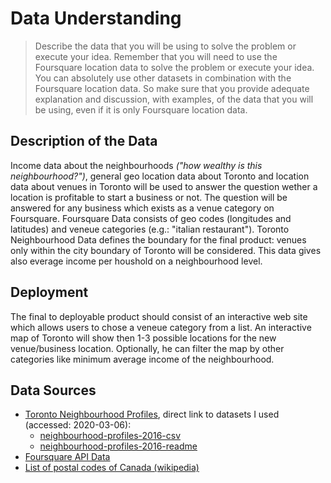 # Data Understanding

>Describe the data that you will be using to solve the problem or execute your idea. Remember that you will need to use the Foursquare location data to solve the problem or execute your idea. You can absolutely use other datasets in combination with the Foursquare location data. So make sure that you provide adequate explanation and discussion, with examples, of the data that you will be using, even if it is only Foursquare location data.

## Description of the Data
Income data about the neighbourhoods _("how wealthy is this neighbourhood?")_, general geo location data about Toronto and location data about venues in Toronto will be used to answer the question wether a location is profitable to start a business or not. The question will be answered for any business which exists as a venue category on Foursquare. 
Foursquare Data consists of geo codes (longitudes and latitudes) and veneue categories (e.g.: "italian restaurant"). Toronto Neighbourhood Data defines the boundary for the final product: venues only within the city boundary of Toronto will be considered. This data gives also everage income per houshold on a neighbourhood level.

## Deployment
The final to deployable product should consist of an interactive web site which allows users to chose a veneue category from a list. An interactive map of Toronto will show then 1-3 possible locations for the new venue/business location.
Optionally, he can filter the map by other categories like minimum average income of the neighbourhood.

## Data Sources
- [Toronto Neighbourhood Profiles](https://open.toronto.ca/dataset/neighbourhood-profiles/), direct link to datasets I used (accessed: 2020-03-06):
	- [neighbourhood-profiles-2016-csv](https://ckan0.cf.opendata.inter.prod-toronto.ca/download_resource/ef0239b1-832b-4d0b-a1f3-4153e53b189e?format=csv)
	- [neighbourhood-profiles-2016-readme](https://ckan0.cf.opendata.inter.prod-toronto.ca/download_resource/bae6a4f1-09f2-44c6-8567-8ee28603c5cf?format=csv)
- [Foursquare API Data](https://developer.foursquare.com/docs)
- [List of postal codes of Canada (wikipedia)](https://en.wikipedia.org/wiki/List_of_postal_codes_of_Canada:_M)